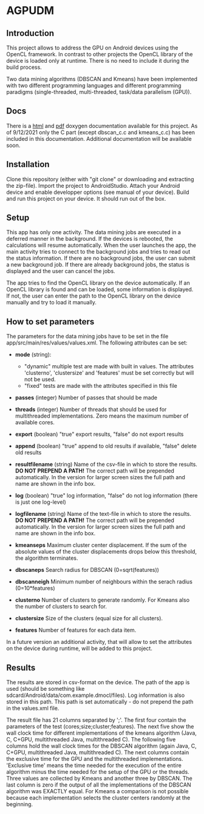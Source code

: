 # AGPUDM

## Introduction

This project allows to address the GPU on Android devices using the OpenCL framework. 
In contrast to other projects the OpenCL library of the device is loaded only at runtime. There is no need to 
include it during the build process.

Two data mining algorithms 
(DBSCAN and Kmeans) have been implemented with two different programming languages and different programming
paradigms (single-threaded, multi-threaded, task/data parallelism (GPU)).

## Docs

There is a [html](app/doc/html/index.html) and [pdf](app/doc/latex/refman.pdf) doxygen documentation available for this project. 
As of 9/12/2021 only the 
C part (except dbscan_c.c and kmeans_c.c) has been included in this documentation. 
Additional documentation will be available soon.


## Installation

Clone this repository (either with "git clone" or downloading and extracting the zip-file). Import the project
to AndroidStudio. Attach your Android device and enable developper options (see manual of your device). Build and
run this project on your device. It should run out of the box. 

## Setup

This app has only one activity. The data mining jobs are executed in a deferred manner in the background.
If the devices is rebooted, the calculations will resume automatically. When the user launches the app,
the main activity tries to connect to the background jobs and tries to read out the status information.
If there are no background jobs, the user can submit a new background job. If there are already 
background jobs, the status is displayed and the user can cancel the jobs. 

The app tries to find the OpenCL library on the device automatically. If an OpenCL library is found and
can be loaded, some information is displayed. If not, the user can enter the path to the OpenCL library
on the device manually and try to load it manually. 

## How to set parameters

The parameters for the data mining jobs have to be set in the file app/src/main/res/values/values.xml. 
The following attributes can be set:

* **mode** (string): 
  * "dynamic" multiple test are made with built in values. The attributes 'clusterno', 'clustersize'
     and 'features' must be set correctly but will not be used.
  * "fixed" tests are made with the attributes specified in this file
  
* **passes** (integer) Number of passes that should be made
* **threads** (integer) Number of threads that should be used for multithreaded implementations. Zero means
  the maximum number of available cores.
* **export** (boolean) "true" export results, "false" do not export results
* **append** (boolean) "true" append to old results if available, "false" delete old results
* **resultfilename** (string) Name of the csv-file in which to store the results. **DO NOT PREPEND A PATH!** The 
  correct path will be prepended automatically. In the version for larger screen sizes the full path and name
  are shown in the info box.
* **log** (boolean) "true" log information, "false" do not log information (there is just one log-level)
* **logfilename** (string) Name of the text-file in which to store the results. **DO NOT PREPEND A PATH!** The 
  correct path will be prepended automatically. In the version for larger screen sizes the full path and name
  are shown in the info box.
* **kmeanseps** Maximum cluster center displacement. If the sum of the absolute values of the cluster
  displacements drops below this threshold, the algorithm terminates. 
* **dbscaneps** Search radius for DBSCAN (0=sqrt(features))
* **dbscanneigh** Minimum number of neighbours within the serach radius (0=10*features)
* **clusterno** Number of clusters to generate randomly. For Kmeans also the number of clusters to 
  search for.
* **clustersize** Size of the clusters (equal size for all clusters). 
* **features** Number of features for each data item.

In a future version an additional activity, that will allow to set the attributes on the device during runtime, 
will be added to this project.    

## Results

The results are stored in csv-format on the device. The path of the app is used 
(should be something like sdcard/Android/data/com.example.dmocl/files).
Log information is also stored in this path. This path is set automatically - do not prepend the path
in the values.xml file.

The result file has 21 columns separated by ';'. The first four contain the
parameters of the test (cores;size;cluster;features). The 
next five show the wall clock time for different 
implementations of the kmeans algorithm
(Java, C, C+GPU, multithreaded Java, multithreaded C). The
following five columns hold the wall clock times for the 
DBSCAN algorithm (again Java, C, C+GPU, multithreaded Java,
multithreaded C). The next columns contain the 
exclusive time for the GPU and the multithreaded implementations.
'Exclusive time' means the time needed for the execution of the
entire algorithm minus the time needed for the setup of the GPU or 
the threads. Three values are collected by Kmeans and another
three by DBSCAN. The last column is zero if the output of all
the implementations of the DBSCAN algorithm was EXACTLY equal. 
For Kmeans a comparison is not possible because each implementation
selects the cluster centers randomly at the beginning.


